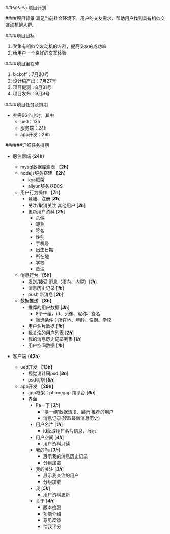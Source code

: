 ##PaPaPa 项目计划

####项目背景
满足当前社会环境下，用户的交友需求，帮助用户找到具有相似交友动机的人群。

####项目目标
1. 聚集有相似交友动机的人群，提高交友的成功率
2. 给用户一个良好的交互体验

####项目里程碑
1. kickoff：7月20号
2. 设计稿产出：7月27号
2. 项目提测：8月31号
3. 项目发布：9月9号

####项目任务及排期

* 共需66个小时，其中
	* ued：13h
	* 服务端：24h
	* app开发：29h
	
######详细任务排期

* 服务器端 {**24h**}
	* mysql数据库建表 【**2h**】
	* nodejs服务搭建 【**2h**】
		* koa框架
		* aliyun服务器ECS
	* 用户行为操作 【**7h**】
		* 登陆、注册 [***3h***]
		* 关注/取消关注 其他用户 [***2h***]
		* 更新用户资料 [***2h***]
			* 头像
			* 昵称
			* 签名
			* 性别
			* 手机号
			* 出生日期
			* 所在地
			* 学校
			* 备注			
	* 消息行为 【**5h**】
		* 发送/接受 消息（指向、内容）[***1h***]
		* 消息历史记录 [***1h***]
		* push 新消息 [***2h***]
	* 数据推送 【**8h**】
		* 推荐的用户数据 [***3h***]
			* 8个一组，id、头像、昵称、签名
			* 筛选条件：所在地、年龄、性别、学校
		* 用户名片数据 [***1h***]
		* 我关注的用户列表 [***2h***] 
		* 我的消息历史记录列表 [***1h***]
		* 用户空间数据 [***1h***]
	    
* 客户端 {**42h**}
	* ued开发 【**13h**】
		* 视觉设计稿psd [***8h***]
		* psd切割 [***5h***]
	* app开发 【**29h**】
		* app框架：phonegap 跨平台 [***6h***]
		* 界面
			* Pa一下 [***3h***]
				* ‘换一组’数据请求、展示 推荐的用户
				* 消息记录(读取最新消息历史)
			* 用户名片 [***1h***]
				* id获取用户名片信息、展示
			* 用户空间 [***4h***]
				* 用户资料只读
			* 我的Pa [***3h***]
				* 展示我的消息历史记录
				* 分组加载
			* 我的关注 [***3h***]
				* 展示我关注的用户
				* 分组加载
			* 我 [***5h***]
				* 用户资料更新
			* 关于 [***4h***]
				* 版本检测
				* 功能介绍
				* 意见反馈
				* 给我评分